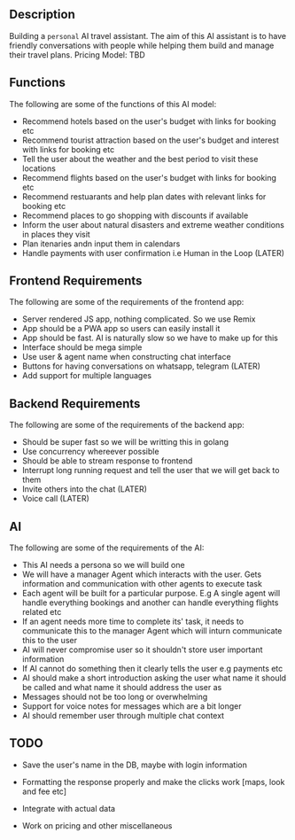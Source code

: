 ## Description

Building a `personal` AI travel assistant. The aim of this AI assistant is to have friendly conversations with people while helping them build and manage their travel plans. Pricing Model: TBD

## Functions

The following are some of the functions of this AI model:

- Recommend hotels based on the user's budget with links for booking etc
- Recommend tourist attraction based on the user's budget and interest with links for booking etc
- Tell the user about the weather and the best period to visit these locations
- Recommend flights based on the user's budget with links for booking etc
- Recommend restuarants and help plan dates with relevant links for booking etc
- Recommend places to go shopping with discounts if available
- Inform the user about natural disasters and extreme weather conditions in places they visit
- Plan itenaries andn input them in calendars
- Handle payments with user confirmation i.e Human in the Loop (LATER)

## Frontend Requirements

The following are some of the requirements of the frontend app:

- Server rendered JS app, nothing complicated. So we use Remix
- App should be a PWA app so users can easily install it
- App should be fast. AI is naturally slow so we have to make up for this
- Interface should be mega simple
- Use user & agent name when constructing chat interface
- Buttons for having conversations on whatsapp, telegram (LATER)
- Add support for multiple languages

## Backend Requirements

The following are some of the requirements of the backend app:

- Should be super fast so we will be writting this in golang
- Use concurrency whereever possible
- Should be able to stream response to frontend
- Interrupt long running request and tell the user that we will get back to them
- Invite others into the chat (LATER)
- Voice call (LATER)

## AI

The following are some of the requirements of the AI:

- This AI needs a persona so we will build one
- We will have a manager Agent which interacts with the user. Gets information and communication with other agents to execute task
- Each agent will be built for a particular purpose. E.g A single agent will handle everything bookings and another can handle everything flights related etc
- If an agent needs more time to complete its' task, it needs to communicate this to the manager Agent which will inturn communicate this to the user
- AI will never compromise user so it shouldn't store user important information
- If AI cannot do something then it clearly tells the user e.g payments etc
- AI should make a short introduction asking the user what name it should be called and what name it should address the user as
- Messages should not be too long or overwhelming
- Support for voice notes for messages which are a bit longer
- AI should remember user through multiple chat context

## TODO

- Save the user's name in the DB, maybe with login information

- Formatting the response properly and make the clicks work [maps, look and fee etc]
- Integrate with actual data
- Work on pricing and other miscellaneous
